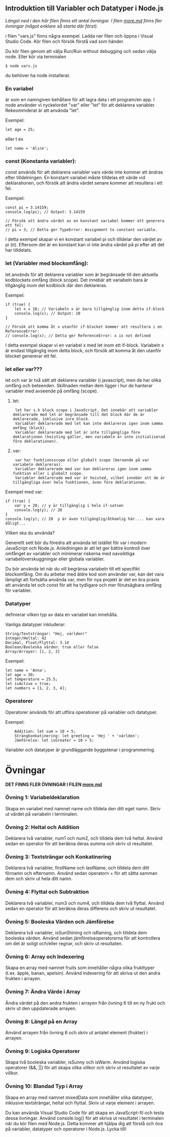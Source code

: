## Introduktion till Variabler och Datatyper i Node.js

*Längst ned i den här filen finns ett antal övningar.
I filen [more.md](more.md) finns fler övningar (något enklare så starta där först).*

i filen "vars.js" finns några exempel.
Ladda ner filen och öppna i Visual Studio Code.
Kör filen och försök förstå vad som händer.

Du kör filen genom att välja Run/Run without debugging och sedan välja node. Eller kör via terminalen

    $ node vars.js


du behöver ha node installerat.



### En variabel 
är som en namngiven behållare för att lagra data i ett program/en app. 
I node använder vi nyckelordet "var" eller "let" för att deklarera variabler.
Rekeommderat är att använda "let".

Exempel: 

    let age = 25; 

eller t ex
    
    let name = 'Alice';


### const (Konstanta variabler):

const används för att deklarera variabler vars värde inte kommer att ändras efter tilldelningen. En konstant variabel måste tilldelas ett värde vid deklarationen, och försök att ändra värdet senare kommer att resultera i ett fel.

Exempel:

    const pi = 3.14159;
    console.log(pi); // Output: 3.14159

    // Försök att ändra värdet av en konstant variabel kommer att generera ett fel:
    // pi = 3; // Detta ger TypeError: Assignment to constant variable.

I detta exempel skapar vi en konstant variabel pi och tilldelar den värdet av pi (π). Eftersom det är en konstant kan vi inte ändra värdet på pi efter att det har tilldelats.

### let (Variabler med blockomfång):

let används för att deklarera variabler som är begränsade till den aktuella kodblockets omfång (block scope). Det innebär att variabeln bara är tillgänglig inom det kodblock där den deklareras.

Exempel:

    if (true) {
        let x = 10; // Variabeln x är bara tillgänglig inom detta if-block
        console.log(x); // Output: 10
    }

    // Försök att komma åt x utanför if-blocket kommer att resultera i en ReferenceError:
    // console.log(x); // Detta ger ReferenceError: x is not defined

I detta exempel skapar vi en variabel x med let inom ett if-block. Variabeln x är endast tillgänglig inom detta block, och försök att komma åt den utanför blocket genererar ett fel.


### let eller var???
let och var är två sätt att deklarera variabler (i javascript), men de har olika omfång och beteenden. Skillnaden mellan dem ligger i hur de hanterar variabler med avseende på omfång (scope).

1. let:

        let har s.k block scope i JavaScript. Det innebär att variabler deklarerade med let är begränsade till det block där de är deklarerade, inklusive inre block.
        Variabler deklarerade med let kan inte deklareras igen inom samma omfång (block).
        Variabler deklarerade med let är inte tillgängliga före deklarationen (hoisting gäller, men variabeln är inte initialiserad före deklarationen).


2. var:

        var har funktionsscope eller globalt scope (beroende på var variabeln deklareras).
        Variabler deklarerade med var kan deklareras igen inom samma funktion eller i globalt scope.
        Variabler deklarerade med var är hoisted, vilket innebär att de är tillgängliga över hela funktionen, även före deklarationen.

Exempel med var:

    if (true) {
        var y = 20; // y är tillgänglig i hela if-satsen
        console.log(y); // 20
    }
    console.log(y); // 20  y är även tillgänglig/åtkomlig här.... kan vara dåligt...

Vilken ska du använda?

Generellt sett bör du föredra att använda let istället för var i modern JavaScript och Node.js. Anledningen är att let ger bättre kontroll över omfånget av variabler och minimerar riskerna med oavsiktliga variabelöverskuggningar eller globala variabler.

Du bör använda let när du vill begränsa variabeln till ett specifikt blockomfång. Om du arbetar med äldre kod som använder var, kan det vara lämpligt att fortsätta använda var, men för nya projekt är det en bra praxis att använda let och const för att ha tydligare och mer förutsägbara omfång för variabler.


### Datatyper 
definierar vilken typ av data en variabel kan innehålla.

Vanliga datatyper inkluderar:

    String/Textsträngar: "Hej, världen!"
    Integer/Heltal: 42
    Decimal, Float/Flyttal: 3.14
    Boolean/Booleska värden: true eller false
    Array/Arrayer: [1, 2, 3]

Exempel:

    let name = 'Anna';
    let age = 30;
    let temperature = 25.5;
    let isActive = true;
    let numbers = [1, 2, 3, 4];

### Operatorer
Operatorer används för att utföra operationer på variabler och datatyper.

Exempel:
        
        Addition: let sum = 10 + 5;
        Strängkonkatinering: let greeting = 'Hej ' + 'världen';
        Jämförelse: let isGreater = 10 > 5;

Variabler och datatyper är grundläggande byggstenar i programmering. 



# Övningar

**DET FINNS FLER ÖVNINGAR I FILEN [more.md](more.md)**

### Övning 1: Variabeldeklaration
Skapa en variabel med namnet name och tilldela den ditt eget namn. Skriv ut värdet på variabeln i terminalen.

### Övning 2: Heltal och Addition
Deklarera två variabler, num1 och num2, och tilldela dem två heltal. Använd sedan en operator för att beräkna deras summa och skriv ut resultatet.

### Övning 3: Textsträngar och Konkatinering
Deklarera två variabler, firstName och lastName, och tilldela dem ditt förnamn och efternamn. Använd sedan operatorn + för att sätta samman dem och skriv ut hela ditt namn.

### Övning 4: Flyttal och Subtraktion
Deklarera två variabler, num3 och num4, och tilldela dem två flyttal. Använd sedan en operator för att beräkna deras differens och skriv ut resultatet.

### Övning 5: Booleska Värden och Jämförelse
Deklarera två variabler, isSunShining och isRaining, och tilldela dem booleska värden. Använd sedan jämförelseoperatorerna för att kontrollera om det är soligt och/eller regnar, och skriv ut resultaten.

### Övning 6: Array och Indexering
Skapa en array med namnet fruits som innehåller några olika frukttyper (t.ex. äpple, banan, apelsin). Använd indexering för att skriva ut den andra frukten i arrayen.

### Övning 7: Ändra Värde i Array
Ändra värdet på den andra frukten i arrayen från övning 6 till en ny frukt och skriv ut den uppdaterade arrayen.

### Övning 8: Längd på en Array
Använd arrayen från övning 6 och skriv ut antalet element (frukter) i arrayen.

### Övning 9: Logiska Operatorer
Skapa två booleska variabler, isSunny och isWarm. Använd logiska operatorer (&&, ||) för att skapa olika villkor och skriv ut resultatet av varje villkor.

### Övning 10: Blandad Typ i Array
Skapa en array med namnet mixedData som innehåller olika datatyper, inklusive textsträngar, heltal och flyttal. Skriv ut varje element i arrayen.

Du kan använda Visual Studio Code för att skapa en JavaScript-fil och testa dessa övningar. Använd console.log() för att skriva ut resultatet i terminalen när du kör filen med Node.js. Detta kommer att hjälpa dig att förstå och öva på variabler, datatyper och operatorer i Node.js. Lycka till!
